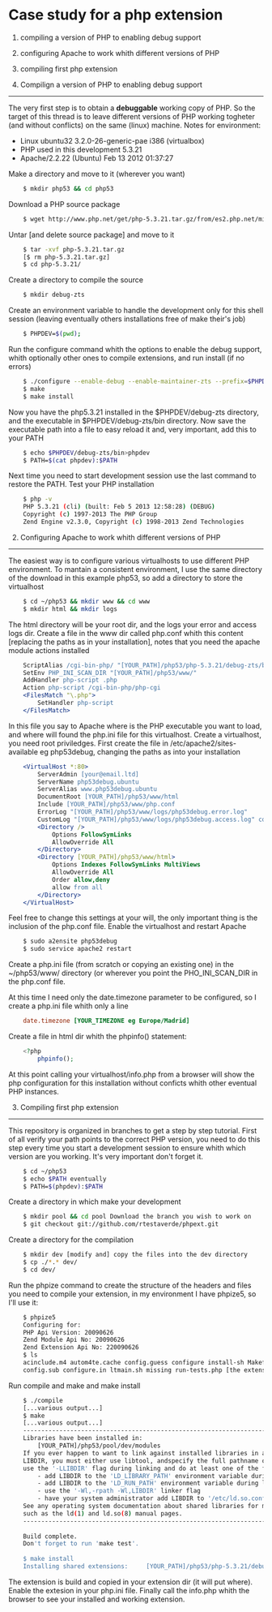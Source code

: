Case study for a php extension 
===
1. compiling a version of PHP to enabling debug support 
2. configuring Apache to work whith different versions of PHP 
3. compiling first php extension 


1. Compilign a version of PHP to enabling debug support 
---
The very first step is to obtain a **debuggable** working copy of PHP. 
So the target of this thread is to leave different versions of PHP working togheter (and without conflicts) 
on the same (linux) machine. 
Notes for environment:

- Linux ubuntu32 3.2.0-26-generic-pae i386 (virtualbox)
- PHP used in this development 5.3.21
- Apache/2.2.22 (Ubuntu) Feb 13 2012 01:37:27

Make a directory and move to it (wherever you want)
```bash
	$ mkdir php53 && cd php53 
```
Download a PHP source package
```bash
	$ wget http://www.php.net/get/php-5.3.21.tar.gz/from/es2.php.net/mirror
```
Untar [and delete source package] and move to it
```bash
	$ tar -xvf php-5.3.21.tar.gz
	[$ rm php-5.3.21.tar.gz]
	$ cd php-5.3.21/ 
```
Create a directory to compile the source
```bash
	$ mkdir debug-zts 
```
Create an environment variable to handle the development only for this shell session (leaving eventually others 
installations free of make their's job)
```bash
	$ PHPDEV=$(pwd); 
```
Run the configure command whith the options to enable the debug support, whith optionally other ones to compile extensions, and run install (if no errors)
```bash
	$ ./configure --enable-debug --enable-maintainer-zts --prefix=$PHPDEV/debug-zts [ more options ]
	$ make
	$ make install
```
Now you have the php5.3.21 installed in the $PHPDEV/debug-zts directory, and the executable in $PHPDEV/debug-zts/bin 
directory. Now save the executable path into a file to easy reload it and, very important, add this to your PATH
```bash
	$ echo $PHPDEV/debug-zts/bin>phpdev
	$ PATH=$(cat phpdev):$PATH
```
Next time you need to start development session use the last command to restore the PATH.
Test your PHP installation
```bash
	$ php -v
	PHP 5.3.21 (cli) (built: Feb 5 2013 12:58:28) (DEBUG)
	Copyright (c) 1997-2013 The PHP Group
	Zend Engine v2.3.0, Copyright (c) 1998-2013 Zend Technologies 
```
2. Configuring Apache to work whith different versions of PHP 
---
The easiest way is to configure various virtualhosts to use different PHP environment. To mantain a consistent environment, I use the same directory of the download in this example php53, so add a directory to store the virtualhost
```bash
	$ cd ~/php53 && mkdir www && cd www
	$ mkdir html && mkdir logs
```
The html directory will be your root dir, and the logs your error and access logs dir. Create a file in the www dir called php.conf whith this content [replacing the paths as in your installation], notes that you need the apache module actions installed
```apache
	ScriptAlias /cgi-bin-php/ "[YOUR_PATH]/php53/php-5.3.21/debug-zts/bin/"
	SetEnv PHP_INI_SCAN_DIR "[YOUR_PATH]/php53/www/"
	AddHandler php-script .php
	Action php-script /cgi-bin-php/php-cgi
	<FilesMatch "\.php">
		SetHandler php-script
	</FilesMatch>
```
In this file you say to Apache where is the PHP executable you want to load, and where will found the php.ini 
file for this virtualhost. 
Create a virtualhost, you need root priviledges. First create the file in /etc/apache2/sites-available eg php53debug, 
changing the paths as into your installation

```apache
	<VirtualHost *:80>
		ServerAdmin [your@email.ltd]
		ServerName php53debug.ubuntu
		ServerAlias www.php53debug.ubuntu
		DocumentRoot [YOUR_PATH]/php53/www/html
		Include [YOUR_PATH]/php53/www/php.conf
		ErrorLog "[YOUR_PATH]/php53/www/logs/php53debug.error.log"
		CustomLog "[YOUR_PATH]/php53/www/logs/php53debug.access.log" common
		<Directory />
			Options FollowSymLinks
			AllowOverride All
		</Directory>
		<Directory [YOUR_PATH]/php53/www/html>
			Options Indexes FollowSymLinks MultiViews
			AllowOverride All
			Order allow,deny
			allow from all
		</Directory>
	</VirtualHost>
```

Feel free to change this settings at your will, the only important thing is the inclusion of the php.conf file. Enable the virtualhost and restart Apache
```bash
	$ sudo a2ensite php53debug
	$ sudo service apache2 restart 
```
Create a php.ini file (from scratch or copying an existing one) in the ~/php53/www/ directory (or wherever you point the PHO_INI_SCAN_DIR in the php.conf file.

At this time I need only the date.timezone parameter to be configured, so I create a php.ini file whith only a line

```ini
	date.timezone [YOUR_TIMEZONE eg Europe/Madrid]
```

Create a file in html dir whith the phpinfo() statement:

```php
	<?php
		phpinfo();
```
	
At this point calling your virtualhost/info.php from a browser will show the php configuration for this installation without conficts whith other eventual PHP instances.

3. Compiling first php extension 
---

This repository is organized in branches to get a step by step tutorial. First of all verify your path points to the correct PHP version, you need to do this step every time you start a development session to ensure whith which version are you working. It's very important don't forget it.
```bash
	$ cd ~/php53
	$ echo $PATH eventually
	$ PATH=$(phpdev):$PATH 
```
Create a directory in which make your development
```bash
	$ mkdir pool && cd pool Download the branch you wish to work on
	$ git checkout git://github.com/rtestaverde/phpext.git 
```
Create a directory for the compilation
```bash
	$ mkdir dev [modify and] copy the files into the dev directory
	$ cp ./*.* dev/
	$ cd dev/ 
```
Run the phpize command to create the structure of the headers and files you need to compile your extension, in my environment I have phpize5, so I'll use it:
```bash
	$ phpize5
	Configuring for:
	PHP Api Version: 20090626
	Zend Module Api No: 20090626
	Zend Extension Api No: 220090626
	$ ls
	acinclude.m4 autom4te.cache config.guess configure install-sh Makefile.global mkinstalldirs aclocal.m4 build config.h.in
	config.sub configure.in ltmain.sh missing run-tests.php [the extensions source files] 
```
Run compile and make and make install
```bash
	$ ./compile
	[...various output...]
	$ make
	[...various output...]
	----------------------------------------------------------------------
	Libraries have been installed in:
   		[YOUR_PATH]/php53/pool/dev/modules
   	If you ever happen to want to link against installed libraries in a given directory, 
   	LIBDIR, you must either use libtool, andspecify the full pathname of the library, or 
   	use the '-LLIBDIR' flag during linking and do at least one of the following:
		- add LIBDIR to the 'LD_LIBRARY_PATH' environment variable during execution
		- add LIBDIR to the 'LD_RUN_PATH' environment variable during linking
		- use the '-Wl,-rpath -Wl,LIBDIR' linker flag
		- have your system administrator add LIBDIR to '/etc/ld.so.conf'
	See any operating system documentation about shared libraries for more information,
	such as the ld(1) and ld.so(8) manual pages.
	----------------------------------------------------------------------
	
	Build complete.
	Don't forget to run 'make test'.
	
	$ make install 
	Installing shared extensions:     [YOUR_PATH]/php53/php-5.3.21/debug-zts/lib/php/extensions/debug-zts-20090626/

```

The extension is build and copied in your extension dir (it will put where). 
Enable the extesion in your php.ini file. Finally call the info.php whith the browser to see your installed and working extension.
